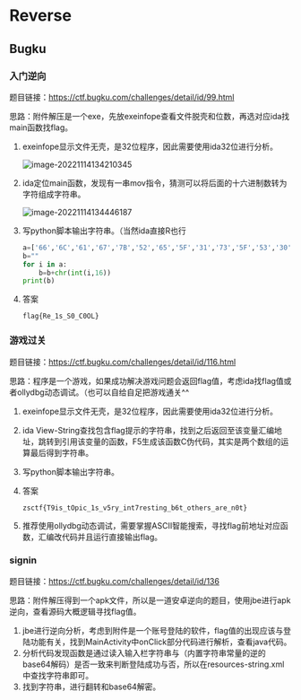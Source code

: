 # Reverse

## Bugku

### 入门逆向

题目链接：https://ctf.bugku.com/challenges/detail/id/99.html

思路：附件解压是一个exe，先放exeinfope查看文件脱壳和位数，再选对应ida找main函数找flag。

1. exeinfope显示文件无壳，是32位程序，因此需要使用ida32位进行分析。

   ![image-20221114134210345](C:\Users\35947\AppData\Roaming\Typora\typora-user-images\image-20221114134210345.png)

2. ida定位main函数，发现有一串mov指令，猜测可以将后面的十六进制数转为字符组成字符串。

   ![image-20221114134446187](C:\Users\35947\AppData\Roaming\Typora\typora-user-images\image-20221114134446187.png)

3. 写python脚本输出字符串。（当然ida直接R也行

   ```python
   a=['66','6C','61','67','7B','52','65','5F','31','73','5F','53','30','5F','43','30','4F','4C','7D']
   b=""
   for i in a:
       b=b+chr(int(i,16))
   print(b)
   ```

4. 答案

   ```
   flag{Re_1s_S0_C0OL}
   ```


### 游戏过关

题目链接：https://ctf.bugku.com/challenges/detail/id/116.html

思路：程序是一个游戏，如果成功解决游戏问题会返回flag值，考虑ida找flag值或者ollydbg动态调试。（也可以自给自足把游戏通关^^

1. exeinfope显示文件无壳，是32位程序，因此需要使用ida32位进行分析。

2. ida View-String查找包含flag提示的字符串，找到之后返回至该变量汇编地址，跳转到引用该变量的函数，F5生成该函数C伪代码，其实是两个数组的运算最后得到字符串。

3. 写python脚本输出字符串。

4. 答案

   ```
   zsctf{T9is_tOpic_1s_v5ry_int7resting_b6t_others_are_n0t}
   ```

5. 推荐使用ollydbg动态调试，需要掌握ASCII智能搜索，寻找flag前地址对应函数，汇编改代码并且运行直接输出flag。

### signin

题目链接：https://ctf.bugku.com/challenges/detail/id/136

思路：附件解压得到一个apk文件，所以是一道安卓逆向的题目，使用jbe进行apk逆向，查看源码大概逻辑寻找flag值。

1. jbe进行逆向分析，考虑到附件是一个账号登陆的软件，flag值的出现应该与登陆功能有关，找到MainActivity中onClick部分代码进行解析，查看java代码。
2. 分析代码发现函数是通过读入输入栏字符串与（内置字符串常量的逆的base64解码）是否一致来判断登陆成功与否，所以在resources-string.xml中查找字符串即可。
3. 找到字符串，进行翻转和base64解密。